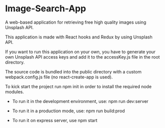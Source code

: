 # Image-Search-App
A web-based application for retrieving free high quality images using Unsplash API.

This application is made with React hooks and Redux by using Unsplash API.

If you want to run this application on your own, you have to generate your own Unsplash API access keys and add it to the accessKey.js file in the root directory.

The source code is bundled into the public directory with a custom webpack.config.js file (no react-create-app is used).

To kick start the project run npm init in order to install the required node modules.

- To run it in the development environment, use: npm run dev:server

- To run it in a production mode, use: npm run build:prod

- To run it on express server, use npm start


